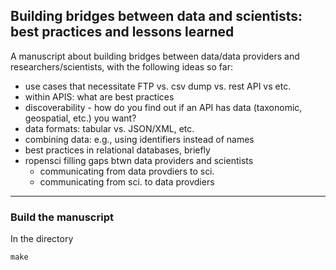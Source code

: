 ## Building bridges between data and scientists: best practices and lessons learned

<!-- [![Circle CI](https://circleci.com/gh/sckott/msrgbif.svg?style=svg)](https://circleci.com/gh/sckott/msrgbif) -->


A manuscript about building bridges between data/data providers and researchers/scientists, with the following ideas so far:

* use cases that necessitate FTP vs. csv dump vs. rest API vs etc.
* within APIS: what are best practices
* discoverability - how do you find out if an API has data (taxonomic, geospatial, etc.) you want?
* data formats: tabular vs. JSON/XML, etc.
* combining data: e.g., using identifiers instead of names
* best practices in relational databases, briefly
* ropensci filling gaps btwn data providers and scientists
  * communicating from data provdiers to sci.
  * communicating from sci. to data provdiers

--------

### Build the manuscript

In the directory

```
make
```
